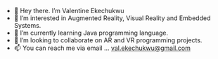 - 👋 Hey there. I’m Valentine Ekechukwu
- 👀 I’m interested in Augmented Reality, Visual Reality and Embedded Systems.
- 🌱 I’m currently learning Java programming language.
- 💞️ I’m looking to collaborate on AR and VR programming projects.
- 📫 You can reach me via email ... val.ekechukwu@gmail.com

<!---
Valleon6/Valleon6 is a ✨ special ✨ repository because its `README.md` (this file) appears on your GitHub profile.
You can click the Preview link to take a look at your changes.
--->
